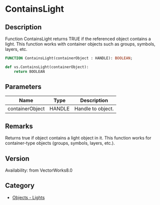 # ContainsLight

## Description
Function ContainsLight returns TRUE if the referenced object contains a light.  This function works with container objects such as groups, symbols, layers, etc.

```pascal
FUNCTION ContainsLight(containerObject : HANDLE): BOOLEAN;
```

```python
def vs.ContainsLight(containerObject):
    return BOOLEAN
```

## Parameters
|Name|Type|Description|
|---|---|---|
|containerObject|HANDLE|Handle to object.|

## Remarks
Returns true if object contains a light object in it.  This function works for container-type objects (groups, symbols, layers, etc.).

## Version
Availability: from VectorWorks8.0

## Category
* [Objects - Lights](../Categories/Objects%20-%20Lights.md)
